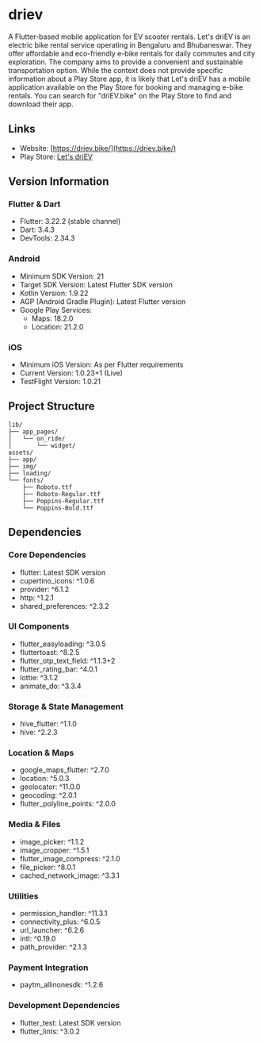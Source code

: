 # driev

A Flutter-based mobile application for EV scooter rentals. Let's driEV is an electric bike rental service operating in Bengaluru and Bhubaneswar. They offer affordable and eco-friendly e-bike rentals for daily commutes and city exploration. The company aims to provide a convenient and sustainable transportation option. While the context does not provide specific information about a Play Store app, it is likely that Let's driEV has a mobile application available on the Play Store for booking and managing e-bike rentals. You can search for "driEV.bike" on the Play Store to find and download their app.

## Links

- Website: [https://driev.bike/](https://driev.bike/)
- Play Store: [Let's driEV](https://play.google.com/store/apps/details?id=com.release.community)

## Version Information

### Flutter & Dart

- Flutter: 3.22.2 (stable channel)
- Dart: 3.4.3
- DevTools: 2.34.3

### Android

- Minimum SDK Version: 21
- Target SDK Version: Latest Flutter SDK version
- Kotlin Version: 1.9.22
- AGP (Android Gradle Plugin): Latest Flutter version
- Google Play Services:
  - Maps: 18.2.0
  - Location: 21.2.0

### iOS

- Minimum iOS Version: As per Flutter requirements
- Current Version: 1.0.23+1 (Live)
- TestFlight Version: 1.0.21

## Project Structure

```
lib/
├── app_pages/
│   └── on_ride/
│       └── widget/
assets/
├── app/
├── img/
├── loading/
└── fonts/
    ├── Roboto.ttf
    ├── Roboto-Regular.ttf
    ├── Poppins-Regular.ttf
    └── Poppins-Bold.ttf
```

## Dependencies

### Core Dependencies

- flutter: Latest SDK version
- cupertino_icons: ^1.0.6
- provider: ^6.1.2
- http: ^1.2.1
- shared_preferences: ^2.3.2

### UI Components

- flutter_easyloading: ^3.0.5
- fluttertoast: ^8.2.5
- flutter_otp_text_field: ^1.1.3+2
- flutter_rating_bar: ^4.0.1
- lottie: ^3.1.2
- animate_do: ^3.3.4

### Storage & State Management

- hive_flutter: ^1.1.0
- hive: ^2.2.3

### Location & Maps

- google_maps_flutter: ^2.7.0
- location: ^5.0.3
- geolocator: ^11.0.0
- geocoding: ^2.0.1
- flutter_polyline_points: ^2.0.0

### Media & Files

- image_picker: ^1.1.2
- image_cropper: ^1.5.1
- flutter_image_compress: ^2.1.0
- file_picker: ^8.0.1
- cached_network_image: ^3.3.1

### Utilities

- permission_handler: ^11.3.1
- connectivity_plus: ^6.0.5
- url_launcher: ^6.2.6
- intl: ^0.19.0
- path_provider: ^2.1.3

### Payment Integration

- paytm_allinonesdk: ^1.2.6

### Development Dependencies

- flutter_test: Latest SDK version
- flutter_lints: ^3.0.2
